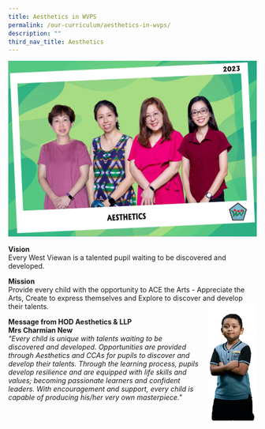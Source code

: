 ```yaml
---
title: Aesthetics in WVPS
permalink: /our-curriculum/aesthetics-in-wvps/
description: ""
third_nav_title: Aesthetics
---
```

![](/images/About%20Us/Our%20People/aesthetics_resized.jpg)

**Vision** <br>
Every West Viewan is a talented pupil waiting to be discovered and developed.


**Mission** <br>
Provide every child with the opportunity to&nbsp;ACE&nbsp;the Arts -&nbsp;Appreciate&nbsp;the Arts,&nbsp;Create&nbsp;to express themselves and&nbsp;Explore&nbsp;to discover and develop their talents.
<img src="/images/ACE%20-%20Student.png" style="width:100px;height:240px;margin-left:15px;" align="right">

**Message from HOD Aesthetics &amp; LLP** <br>
**Mrs Charmian New** <br>
_"Every child is unique with talents waiting to be discovered and developed. Opportunities are provided through Aesthetics and CCAs for pupils to discover and develop their talents. Through the learning process, pupils develop resilience and are equipped with life skills and values; becoming passionate learners and confident leaders. With encouragement and support, every child is capable of producing his/her very own masterpiece."_